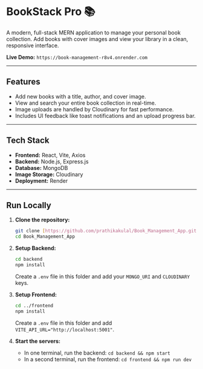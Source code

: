 # BookStack Pro 📚

A modern, full-stack MERN application to manage your personal book collection. Add books with cover images and view your library in a clean, responsive interface.

**Live Demo:** `https://book-management-r8v4.onrender.com`

---

## **Features**

- Add new books with a title, author, and cover image.
- View and search your entire book collection in real-time.
- Image uploads are handled by Cloudinary for fast performance.
- Includes UI feedback like toast notifications and an upload progress bar.

---

## **Tech Stack**

- **Frontend:** React, Vite, Axios
- **Backend:** Node.js, Express.js
- **Database:** MongoDB
- **Image Storage:** Cloudinary
- **Deployment:** Render

---

## **Run Locally**

1.  **Clone the repository:**
    ```bash
    git clone [https://github.com/prathikakulal/Book_Management_App.git](https://github.com/prathikakulal/Book_Management_App.git)
    cd Book_Management_App
    ```

2.  **Setup Backend:**
    ```bash
    cd backend
    npm install
    ```
    Create a `.env` file in this folder and add your `MONGO_URI` and `CLOUDINARY` keys.

3.  **Setup Frontend:**
    ```bash
    cd ../frontend
    npm install
    ```
    Create a `.env` file in this folder and add `VITE_API_URL="http://localhost:5001"`.

4.  **Start the servers:**
    - In one terminal, run the backend: `cd backend && npm start`
    - In a second terminal, run the frontend: `cd frontend && npm run dev`
